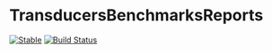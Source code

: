 # TransducersBenchmarksReports

[![Stable](https://img.shields.io/badge/docs-stable-blue.svg)](https://tkf.github.io/TransducersBenchmarksReports.jl/stable)
[![Build Status](https://travis-ci.com/tkf/TransducersBenchmarksReports.jl.svg?branch=dev)](https://travis-ci.com/tkf/TransducersBenchmarksReports.jl)
